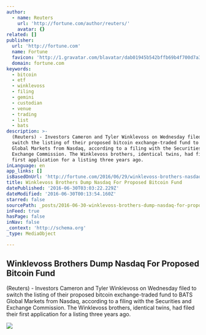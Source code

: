 ```yaml
---
author:
  - name: Reuters
    url: 'http://fortune.com/author/reuters/'
    avatar: {}
related: []
publisher:
  url: 'http://fortune.com'
  name: Fortune
  favicon: 'http://1.gravatar.com/blavatar/dab01945b542bffb69b4f700d7a35f8f?s=16'
  domain: fortune.com
keywords:
  - bitcoin
  - etf
  - winklevoss
  - filing
  - gemini
  - custodian
  - venue
  - trading
  - list
  - bats
description: >-
  (Reuters) - Investors Cameron and Tyler Winklevoss on Wednesday filed to
  switch the listing of their proposed bitcoin exchange-traded fund to BATS
  Global Markets from Nasdaq, according to a filing with the Securities and
  Exchange Commission. The Winklevoss brothers, identical twins, had filed their
  first application for a listing three years ago.
inLanguage: en
app_links: []
isBasedOnUrl: 'http://fortune.com/2016/06/29/winklevoss-brothers-nasdaq-bitcoin-fund/'
title: Winklevoss Brothers Dump Nasdaq For Proposed Bitcoin Fund
datePublished: '2016-06-30T03:03:22.229Z'
dateModified: '2016-06-30T00:13:54.160Z'
starred: false
sourcePath: _posts/2016-06-30-winklevoss-brothers-dump-nasdaq-for-proposed-bitcoin-fund.md
inFeed: true
hasPage: false
inNav: false
_context: 'http://schema.org'
_type: MediaObject

---
```

<article style=""><h1>Winklevoss Brothers Dump Nasdaq For Proposed Bitcoin Fund</h1><p>(Reuters) - Investors Cameron and Tyler Winklevoss on Wednesday filed to switch the listing of their proposed bitcoin exchange-traded fund to BATS Global Markets from Nasdaq, according to a filing with the Securities and Exchange Commission. The Winklevoss brothers, identical twins, had filed their first application for a listing three years ago.</p><img src="https://fortunedotcom.files.wordpress.com/2015/03/466565686.jpg?w=1024" /></article>